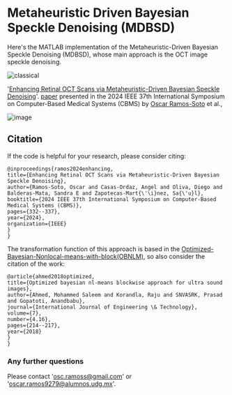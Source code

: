 # Metaheuristic Driven Bayesian Speckle Denoising (MDBSD)
Here's the MATLAB implementation of the Metaheuristic-Driven Bayesian Speckle Denoising (MDBSD), whose main approach is the OCT image speckle denoising.

![classical](https://github.com/user-attachments/assets/2b5bf714-5d25-452c-8e8b-6877476243c2)

'[Enhancing Retinal OCT Scans via Metaheuristic-Driven Bayesian Speckle Denoising](https://doi.org/10.1109/CBMS61543.2024.00062)'. [paper](https://www.researchgate.net/publication/382588237_Enhancing_Retinal_OCT_Scans_via_Metaheuristic-Driven_Bayesian_Speckle_Denoising) presented in the 2024 IEEE 37th International Symposium on Computer-Based Medical Systems (CBMS) by [Oscar Ramos-Soto](https://scholar.google.com/citations?user=EzhiQbkAAAAJ&hl) et al., 

![image](https://github.com/user-attachments/assets/0672482d-8240-4a16-8813-fcf7b29525c7)

## Citation

If the code is helpful for your research, please consider citing:

  ```shell
  @inproceedings{ramos2024enhancing,
  title={Enhancing Retinal OCT Scans via Metaheuristic-Driven Bayesian Speckle Denoising},
  author={Ramos-Soto, Oscar and Casas-Ordaz, Angel and Oliva, Diego and Balderas-Mata, Sandra E and Zapotecas-Mart{\'\i}nez, Sa{\'u}l},
  booktitle={2024 IEEE 37th International Symposium on Computer-Based Medical Systems (CBMS)},
  pages={332--337},
  year={2024},
  organization={IEEE}
  }
}

  ```

The transformation function of this approach is based in the [Optimized-Bayesian-Nonlocal-means-with-block(OBNLM)](https://github.com/Xingorno/Optimized-Bayesian-Nonlocal-means-with-block-OBNLM?tab=readme-ov-file), so also consider the citation of the work:

  ```shell
 @article{ahmed2018optimized,
  title={Optimized bayesian nl-means blockwise approach for ultra sound images},
  author={Ahmed, Mohammed Saleem and Korandla, Raju and SNVASRK, Prasad and Gopatoti, Anandbabu},
  journal={International Journal of Engineering \& Technology},
  volume={7},
  number={4.16},
  pages={214--217},
  year={2018}
}
}

  ```
### Any further questions

Please contact 'osc.ramoss@gmail.com' or 'oscar.ramos9279@alumnos.udg.mx'.
